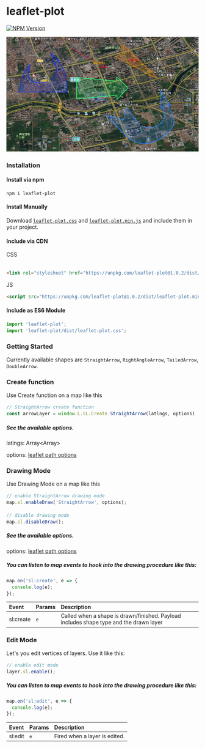 # leaflet-plot

[![NPM Version][npm-image]][npm-url]

![](MDbackground.png)

### Installation

#### Install via npm

```
npm i leaflet-plot
```

#### Install Manually

Download
[`leaflet-plot.css`](https://unpkg.com/leaflet-plot@1.0.2/dist/leaflet-plot.css) and
[`leaflet-plot.min.js`](https://unpkg.com/leaflet-plot@1.0.2/dist/leaflet-plot.min.js)
and include them in your project.

#### Include via CDN

CSS

<!-- prettier-ignore -->
```html

<link rel="stylesheet" href="https://unpkg.com/leaflet-plot@1.0.2/dist/leaflet-plot.css" />
```

JS

```html
<script src="https://unpkg.com/leaflet-plot@1.0.2/dist/leaflet-plot.min.js"></script>
```

#### Include as ES6 Module

```js
import 'leaflet-plot';
import 'leaflet-plot/dist/leaflet-plot.css';
```

### Getting Started

Currently available shapes are `StraightArrow`, `RightAngleArrow`, `TailedArrow`, `DoubleArrow`.


### Create function

Use Create function on a map like this
```js
// StraightArrow create function
const arrowLayer = window.L.SL.Create.StraightArrow(latlngs, options)

```
##### See the available options.
latlngs: Array<Array<string>>

options: [leaflet path options](https://leafletjs.com/reference-1.4.0.html#path)

### Drawing Mode

Use Drawing Mode on a map like this

```js
// enable StraightArrow drawing mode
map.sl.enableDraw('StraightArrow', options);

// disable drawing mode
map.sl.disableDraw();
```
##### See the available options.

options: [leaflet path options](https://leafletjs.com/reference-1.4.0.html#path)

##### You can listen to map events to hook into the drawing procedure like this:

```js
map.on('sl:create', e => {
  console.log(e);
});
```

| Event        | Params | Description                                                                            |
| :----------- | :----- | :------------------------------------------------------------------------------------- |
| sl:create    | `e`    | Called when a shape is drawn/finished. Payload includes shape type and the drawn layer |

### Edit Mode

Let's you edit vertices of layers. Use it like this:

```js
// enable edit mode
layer.sl.enable();
```

##### You can listen to map events to hook into the drawing procedure like this:

```js
map.on('sl:edit', e => {
  console.log(e);
});
```

| Event        | Params | Description                                                                            |
| :----------- | :----- | :------------------------------------------------------------------------------------- |
| sl:edit            | `e`    | Fired when a layer is edited.                                                                        |

<!-- Markdown link & img dfn's -->
[npm-image]: https://img.shields.io/npm/v/leaflet-plot
[npm-url]: https://www.npmjs.com/package/leaflet-plot